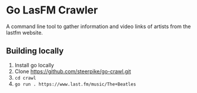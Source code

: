 # Go LasFM Crawler
A command line tool to gather information and video links of artists from the lastfm website.

## Building locally
1. Install go locally
2. Clone https://github.com/steerpike/go-crawl.git
3. `cd crawl`
4. `go run . https://www.last.fm/music/The+Beatles`